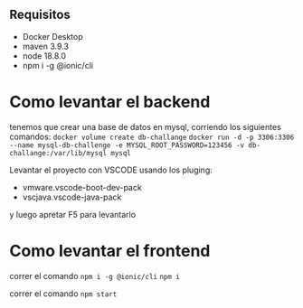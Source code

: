 ## Requisitos

- Docker Desktop
- maven 3.9.3
- node 18.8.0
- npm i -g @ionic/cli

# Como levantar el backend

tenemos que crear una base de datos en mysql, corriendo los siguientes comandos:
`docker volume create db-challange`
`docker run -d -p 3306:3306 --name mysql-db-challenge -e MYSQL_ROOT_PASSWORD=123456 -v db-challange:/var/lib/mysql mysql`

Levantar el proyecto con VSCODE usando los pluging:

- vmware.vscode-boot-dev-pack
- vscjava.vscode-java-pack

y luego apretar F5 para levantarlo

# Como levantar el frontend

correr el comando
`npm i -g @ionic/cli`
`npm i`

correr el comando
`npm start`
